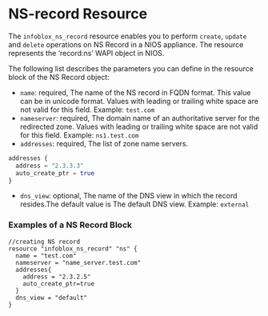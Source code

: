 # NS-record Resource

The `infoblox_ns_record` resource enables you to perform `create`, `update` and `delete` operations on NS Record in a NIOS appliance.
The resource represents the ‘record:ns’ WAPI object in NIOS.

The following list describes the parameters you can define in the resource block of the NS Record object:

* `name`: required, The name of the NS record in FQDN format. This value can be in unicode format. Values with leading or trailing white space are not valid for this field. Example: `test.com`
* `nameserver`: required, The domain name of an authoritative server for the redirected zone. Values with leading or trailing white space are not valid for this field. Example: `ns1.test.com`
* `addresses`: required, The list of zone name servers. 
```terraform
addresses {
  address = "2.3.3.3"
  auto_create_ptr = true
}
```
* `dns_view`: optional, The name of the DNS view in which the record resides.The default value is The default DNS view. Example: `external`

### Examples of a NS Record Block

```hcl
//creating NS record 
resource "infoblox_ns_record" "ns" {
  name = "test.com"
  nameserver = "name_server.test.com"
  addresses{
    address = "2.3.2.5"
    auto_create_ptr=true
  }
  dns_view = "default"
}
```